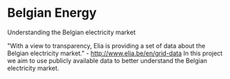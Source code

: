# Belgian Energy
Understanding the Belgian electricity market

"With a view to transparency, Elia is providing a set of data about the Belgian electricity market." - http://www.elia.be/en/grid-data
In this project we aim to use publicly available data to better understand the Belgian electricity market. 
